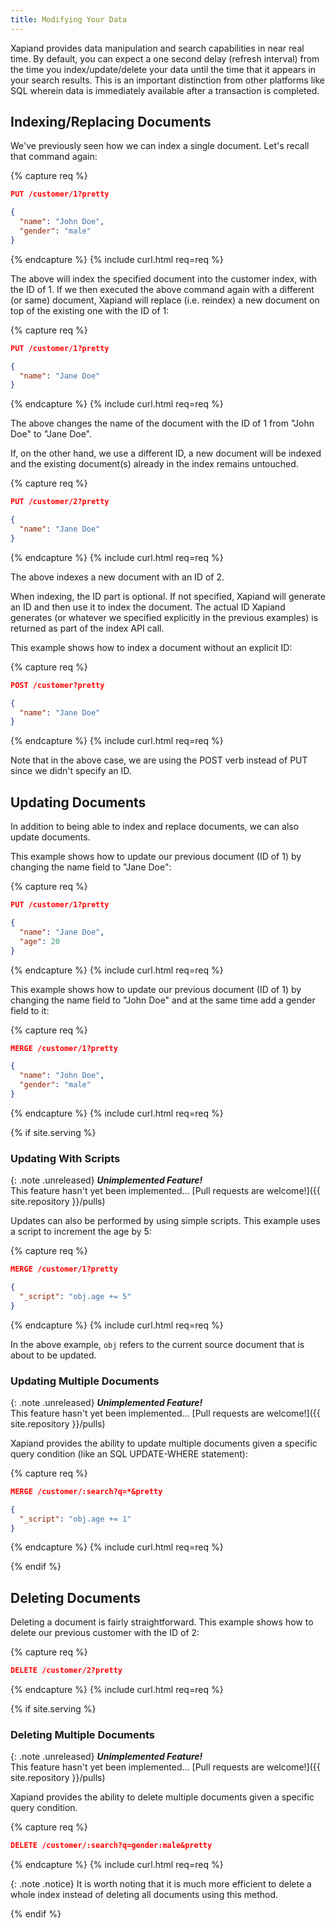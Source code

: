```yaml
---
title: Modifying Your Data
---
```


Xapiand provides data manipulation and search capabilities in near real time.
By default, you can expect a one second delay (refresh interval) from the time
you index/update/delete your data until the time that it appears in your search
results. This is an important distinction from other platforms like SQL wherein
data is immediately available after a transaction is completed.

## Indexing/Replacing Documents

We've previously seen how we can index a single document. Let's recall that
command again:

{% capture req %}
```json
PUT /customer/1?pretty

{
  "name": "John Doe",
  "gender": "male"
}
```
{% endcapture %}
{% include curl.html req=req %}

The above will index the specified document into the customer index, with the
ID of 1. If we then executed the above command again with a different (or same)
document, Xapiand will replace (i.e. reindex) a new document on top of the
existing one with the ID of 1:

{% capture req %}
```json
PUT /customer/1?pretty

{
  "name": "Jane Doe"
}
```
{% endcapture %}
{% include curl.html req=req %}

The above changes the name of the document with the ID of 1 from "John Doe" to
"Jane Doe".

If, on the other hand, we use a different ID, a new document will be indexed
and the existing document(s) already in the index remains untouched.

{% capture req %}
```json
PUT /customer/2?pretty

{
  "name": "Jane Doe"
}
```
{% endcapture %}
{% include curl.html req=req %}

The above indexes a new document with an ID of 2.

When indexing, the ID part is optional. If not specified, Xapiand will generate
an ID and then use it to index the document. The actual ID Xapiand generates
(or whatever we specified explicitly in the previous examples) is returned as
part of the index API call.

This example shows how to index a document without an explicit ID:

{% capture req %}
```json
POST /customer?pretty

{
  "name": "Jane Doe"
}
```
{% endcapture %}
{% include curl.html req=req %}

Note that in the above case, we are using the POST verb instead of PUT since we
didn't specify an ID.


## Updating Documents

In addition to being able to index and replace documents, we can also update
documents.

This example shows how to update our previous document (ID of 1) by changing
the name field to "Jane Doe":

{% capture req %}
```json
PUT /customer/1?pretty

{
  "name": "Jane Doe",
  "age": 20
}
```
{% endcapture %}
{% include curl.html req=req %}

This example shows how to update our previous document (ID of 1) by changing
the name field to "John Doe" and at the same time add a gender field to it:

{% capture req %}
```json
MERGE /customer/1?pretty

{
  "name": "John Doe",
  "gender": "male"
}
```
{% endcapture %}
{% include curl.html req=req %}

{% if site.serving %}


### Updating With Scripts

{: .note .unreleased}
**_Unimplemented Feature!_**<br>
This feature hasn't yet been implemented...
[Pull requests are welcome!]({{ site.repository }}/pulls)

Updates can also be performed by using simple scripts. This example uses a
script to increment the age by 5:

{% capture req %}
```json
MERGE /customer/1?pretty

{
  "_script": "obj.age += 5"
}
```
{% endcapture %}
{% include curl.html req=req %}

In the above example, `obj` refers to the current source document that is about
to be updated.


### Updating Multiple Documents

{: .note .unreleased}
**_Unimplemented Feature!_**<br>
This feature hasn't yet been implemented...
[Pull requests are welcome!]({{ site.repository }}/pulls)

Xapiand provides the ability to update multiple documents given a specific
query condition (like an SQL UPDATE-WHERE statement):

{% capture req %}
```json
MERGE /customer/:search?q=*&pretty

{
  "_script": "obj.age += 1"
}
```
{% endcapture %}
{% include curl.html req=req %}

{% endif %}


## Deleting Documents

Deleting a document is fairly straightforward. This example shows how to delete
our previous customer with the ID of 2:

{% capture req %}
```json
DELETE /customer/2?pretty
```
{% endcapture %}
{% include curl.html req=req %}

{% if site.serving %}

### Deleting Multiple Documents

{: .note .unreleased}
**_Unimplemented Feature!_**<br>
This feature hasn't yet been implemented...
[Pull requests are welcome!]({{ site.repository }}/pulls)

Xapiand provides the ability to delete multiple documents given a specific
query condition.

{% capture req %}
```json
DELETE /customer/:search?q=gender:male&pretty
```
{% endcapture %}
{% include curl.html req=req %}

{: .note .notice}
It is worth noting that it is much more efficient to delete a
whole index instead of deleting all documents using this method.

{% endif %}
